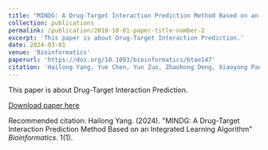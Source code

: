 ```yaml
---
title: "MINDG: A Drug-Target Interaction Prediction Method Based on an Integrated Learning Algorithm"
collection: publications
permalink: /publication/2010-10-01-paper-title-number-2
excerpt: 'This paper is about Drug-Target Interaction Prediction.'
date: 2024-03-01
venue: 'Bioinformatics'
paperurl: 'https://doi.org/10.1093/bioinformatics/btae147'
citation: 'Hailong Yang, Yue Chen, Yun Zuo, Zhaohong Deng, Xiaoyong Pan, Hong-Bin Shen, Kup-Sze Choi, Dong-Jun Yu, MINDG: A Drug-Target Interaction Prediction Method Based on an Integrated Learning Algorithm, Bioinformatics, 2024;, btae147, https://doi.org/10.1093/bioinformatics/btae147'
---
```

This paper is about Drug-Target Interaction Prediction.

[Download paper here](http://academicpages.github.io/files/paper1.pdf)

Recommended citation: Hailong Yang. (2024). "MINDG: A Drug-Target Interaction Prediction Method Based on an Integrated Learning Algorithm" <i>Bioinformatics</i>. 1(1).